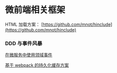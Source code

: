 微前端相关框架
===



 HTML 加载方案： [https://github.com/mnot/hinclude](https://github.com/mnot/hinclude)


### DDD 与事件风暴

[在微服务中使用领域事件](https://insights.thoughtworks.cn/use-domain-events-in-microservices/) 


[基于 webpack 的持久化缓存方案](https://github.com/pigcan/blog/issues/9)